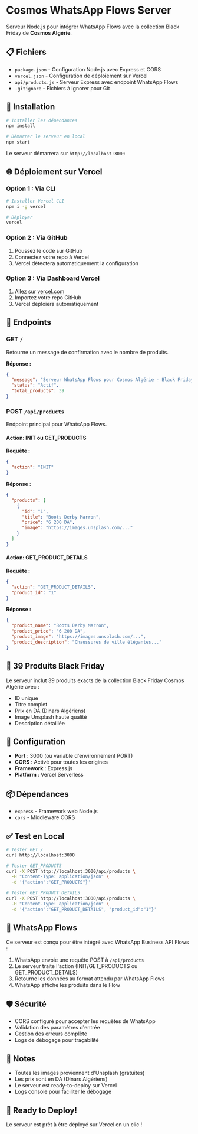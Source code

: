 # Cosmos WhatsApp Flows Server

Serveur Node.js pour intégrer WhatsApp Flows avec la collection Black Friday de **Cosmos Algérie**.

## 📋 Fichiers

- `package.json` - Configuration Node.js avec Express et CORS
- `vercel.json` - Configuration de déploiement sur Vercel
- `api/products.js` - Serveur Express avec endpoint WhatsApp Flows
- `.gitignore` - Fichiers à ignorer pour Git

## 🚀 Installation

```bash
# Installer les dépendances
npm install

# Démarrer le serveur en local
npm start
```

Le serveur démarrera sur `http://localhost:3000`

## 🌐 Déploiement sur Vercel

### Option 1 : Via CLI

```bash
# Installer Vercel CLI
npm i -g vercel

# Déployer
vercel
```

### Option 2 : Via GitHub

1. Poussez le code sur GitHub
2. Connectez votre repo à Vercel
3. Vercel détectera automatiquement la configuration

### Option 3 : Via Dashboard Vercel

1. Allez sur [vercel.com](https://vercel.com)
2. Importez votre repo GitHub
3. Vercel déploiera automatiquement

## 📡 Endpoints

### GET `/`
Retourne un message de confirmation avec le nombre de produits.

**Réponse :**
```json
{
  "message": "Serveur WhatsApp Flows pour Cosmos Algérie - Black Friday Collection",
  "status": "Actif",
  "total_products": 39
}
```

### POST `/api/products`

Endpoint principal pour WhatsApp Flows.

#### Action: INIT ou GET_PRODUCTS

**Requête :**
```json
{
  "action": "INIT"
}
```

**Réponse :**
```json
{
  "products": [
    {
      "id": "1",
      "title": "Boots Derby Marron",
      "price": "6 200 DA",
      "image": "https://images.unsplash.com/..."
    }
  ]
}
```

#### Action: GET_PRODUCT_DETAILS

**Requête :**
```json
{
  "action": "GET_PRODUCT_DETAILS",
  "product_id": "1"
}
```

**Réponse :**
```json
{
  "product_name": "Boots Derby Marron",
  "product_price": "6 200 DA",
  "product_image": "https://images.unsplash.com/...",
  "product_description": "Chaussures de ville élégantes..."
}
```

## 👟 39 Produits Black Friday

Le serveur inclut 39 produits exacts de la collection Black Friday Cosmos Algérie avec :
- ID unique
- Titre complet
- Prix en DA (Dinars Algériens)
- Image Unsplash haute qualité
- Description détaillée

## 🔧 Configuration

- **Port** : 3000 (ou variable d'environnement PORT)
- **CORS** : Activé pour toutes les origines
- **Framework** : Express.js
- **Platform** : Vercel Serverless

## 📦 Dépendances

- `express` - Framework web Node.js
- `cors` - Middleware CORS

## ✅ Test en Local

```bash
# Tester GET /
curl http://localhost:3000

# Tester GET_PRODUCTS
curl -X POST http://localhost:3000/api/products \
  -H "Content-Type: application/json" \
  -d '{"action":"GET_PRODUCTS"}'

# Tester GET_PRODUCT_DETAILS
curl -X POST http://localhost:3000/api/products \
  -H "Content-Type: application/json" \
  -d '{"action":"GET_PRODUCT_DETAILS", "product_id":"1"}'
```

## 🎯 WhatsApp Flows

Ce serveur est conçu pour être intégré avec WhatsApp Business API Flows :

1. WhatsApp envoie une requête POST à `/api/products`
2. Le serveur traite l'action (INIT/GET_PRODUCTS ou GET_PRODUCT_DETAILS)
3. Retourne les données au format attendu par WhatsApp Flows
4. WhatsApp affiche les produits dans le Flow

## 🛡️ Sécurité

- CORS configuré pour accepter les requêtes de WhatsApp
- Validation des paramètres d'entrée
- Gestion des erreurs complète
- Logs de débogage pour traçabilité

## 📝 Notes

- Toutes les images proviennent d'Unsplash (gratuites)
- Les prix sont en DA (Dinars Algériens)
- Le serveur est ready-to-deploy sur Vercel
- Logs console pour faciliter le débogage

## 🚀 Ready to Deploy!

Le serveur est prêt à être déployé sur Vercel en un clic !

